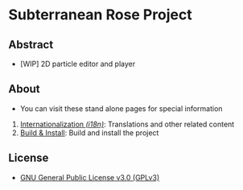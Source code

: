 # Subterranean Rose Project
## Abstract
- \[WIP\] 2D particle editor and player

## About
- You can visit these stand alone pages for special information
1. [Internationalization *(i18n)*](./i18n.md): Translations and other related content
2. [Build & Install](./build.md): Build and install the project


## License
- [GNU General Public License v3.0 (GPLv3)](../../LICENSE)
